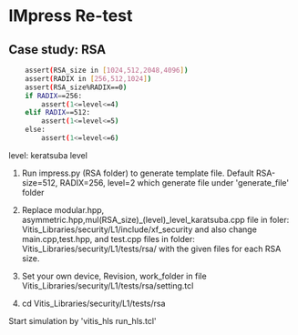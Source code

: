 # IMpress Re-test

## Case study: RSA

```bash
    assert(RSA_size in [1024,512,2048,4096])
    assert(RADIX in [256,512,1024])
    assert(RSA_size%RADIX==0)
    if RADIX==256:
        assert(1<=level<=4)
    elif RADIX==512:
        assert(1<=level<=5)
    else:
        assert(1<=level<=6)
```

level: keratsuba level


1. Run impress.py (RSA folder) to generate template file. Default RSA-size=512, RADIX=256, level=2 which generate file under 'generate_file' folder

2. Replace modular.hpp, asymmetric.hpp,mul(RSA_size)_(level)_level_karatsuba.cpp   file in foler: Vitis_Libraries/security/L1/include/xf_security and also change main.cpp,test.hpp, and test.cpp files in folder: Vitis_Libraries/security/L1/tests/rsa/ with the given files for each RSA size.

3. Set your own device, Revision, work_folder in file Vitis_Libraries/security/L1/tests/rsa/setting.tcl

4. cd Vitis_Libraries/security/L1/tests/rsa

Start simulation by 'vitis_hls run_hls.tcl'
